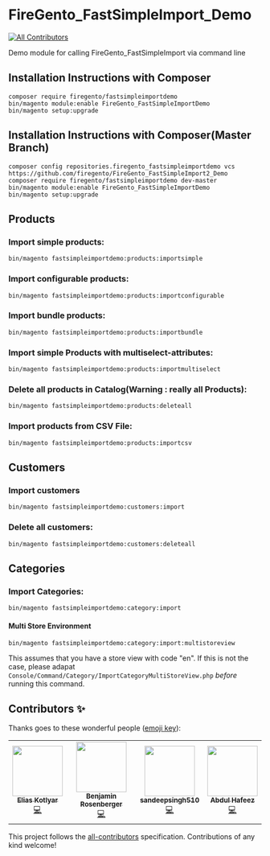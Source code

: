 # FireGento_FastSimpleImport_Demo
<!-- ALL-CONTRIBUTORS-BADGE:START - Do not remove or modify this section -->
[![All Contributors](https://img.shields.io/badge/all_contributors-4-orange.svg?style=flat-square)](#contributors-)
<!-- ALL-CONTRIBUTORS-BADGE:END -->
Demo module for calling FireGento_FastSimpleImport via command line



Installation Instructions with Composer
---------------------------------------------

    composer require firegento/fastsimpleimportdemo
    bin/magento module:enable FireGento_FastSimpleImportDemo
    bin/magento setup:upgrade
    
    


Installation Instructions with Composer(Master Branch)
---------------------------------------------

    composer config repositories.firegento_fastsimpleimportdemo vcs https://github.com/firegento/FireGento_FastSimpleImport2_Demo
    composer require firegento/fastsimpleimportdemo dev-master
    bin/magento module:enable FireGento_FastSimpleImportDemo
    bin/magento setup:upgrade




## Products

### Import simple products:
`bin/magento fastsimpleimportdemo:products:importsimple`

### Import configurable products:
`bin/magento fastsimpleimportdemo:products:importconfigurable`

### Import bundle products:
`bin/magento fastsimpleimportdemo:products:importbundle`

### Import simple Products with multiselect-attributes:
`bin/magento fastsimpleimportdemo:products:importmultiselect`

### Delete all products in Catalog(Warning : really all Products):
`bin/magento fastsimpleimportdemo:products:deleteall`

### Import products from CSV File:
`bin/magento fastsimpleimportdemo:products:importcsv`

## Customers

### Import customers
`bin/magento fastsimpleimportdemo:customers:import`

### Delete all customers:
`bin/magento fastsimpleimportdemo:customers:deleteall`

## Categories

### Import Categories:
`bin/magento fastsimpleimportdemo:category:import`

#### Multi Store Environment

`bin/magento fastsimpleimportdemo:category:import:multistoreview`

This assumes that you have a store view with code "en". If this is not the case, please adapat
`Console/Command/Category/ImportCategoryMultiStoreView.php` *before* running this command.




## Contributors ✨

Thanks goes to these wonderful people ([emoji key](https://allcontributors.org/docs/en/emoji-key)):

<!-- ALL-CONTRIBUTORS-LIST:START - Do not remove or modify this section -->
<!-- prettier-ignore-start -->
<!-- markdownlint-disable -->
<table>
  <tr>
    <td align="center"><a href="https://github.com/EliasKotlyar"><img src="https://avatars0.githubusercontent.com/u/9529505?v=4" width="100px;" alt=""/><br /><sub><b>Elias Kotlyar</b></sub></a><br /><a href="https://github.com/firegento/FireGento_FastSimpleImport2_Demo/commits?author=EliasKotlyar" title="Code">💻</a></td>
    <td align="center"><a href="https://github.com/brosenberger"><img src="https://avatars2.githubusercontent.com/u/2969243?v=4" width="100px;" alt=""/><br /><sub><b>Benjamin Rosenberger</b></sub></a><br /><a href="https://github.com/firegento/FireGento_FastSimpleImport2_Demo/commits?author=brosenberger" title="Code">💻</a></td>
    <td align="center"><a href="https://github.com/sandeepsingh510"><img src="https://avatars3.githubusercontent.com/u/43433180?v=4" width="100px;" alt=""/><br /><sub><b>sandeepsingh510</b></sub></a><br /><a href="https://github.com/firegento/FireGento_FastSimpleImport2_Demo/commits?author=sandeepsingh510" title="Code">💻</a></td>
    <td align="center"><a href="https://github.com/hafeez3000"><img src="https://avatars3.githubusercontent.com/u/805214?v=4" width="100px;" alt=""/><br /><sub><b>Abdul Hafeez</b></sub></a><br /><a href="https://github.com/firegento/FireGento_FastSimpleImport2_Demo/commits?author=hafeez3000" title="Code">💻</a></td>
  </tr>
</table>

<!-- markdownlint-enable -->
<!-- prettier-ignore-end -->
<!-- ALL-CONTRIBUTORS-LIST:END -->

This project follows the [all-contributors](https://github.com/all-contributors/all-contributors) specification. Contributions of any kind welcome!